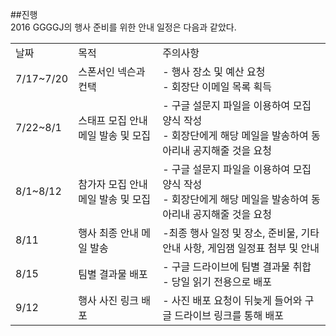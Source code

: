 ##진행  
2016 GGGGJ의 행사 준비를 위한 안내 일정은 다음과 같았다.


<table>
<tr><td>날짜</td><td>목적</td><td>주의사항</td></tr>
<tr><td>7/17~7/20</td><td>스폰서인 넥슨과 컨택</td><td>- 행사 장소 및 예산 요청<br>- 회장단 이메일 목록 획득</td></tr>
<tr><td>7/22~8/1</td><td>스태프 모집 안내 메일 발송 및 모집</td><td>- 구글 설문지 파일을 이용하여 모집 양식 작성<br>- 회장단에게 해당 메일을 발송하여 동아리내 공지해줄 것을 요청</td></tr>
<tr><td>8/1~8/12</td><td>참가자 모집 안내 메일 발송 및 모집 </td><td>- 구글 설문지 파일을 이용하여 모집 양식 작성<br>- 회장단에게 해당 메일을 발송하여 동아리내 공지해줄 것을 요청</td></tr>
<tr><td>8/11</td><td>행사 최종 안내 메일 발송</td><td>-최종 행사 일정 및 장소, 준비물, 기타 안내 사항, 게임잼 일정표 첨부 및 안내</td></tr>
<tr><td>8/15</td><td>팀별 결과물 배포</td><td>- 구글 드라이브에 팀별 결과물 취합<br>- 당일 읽기 전용으로 배포</td></tr>
<tr><td>9/12</td><td>행사 사진 링크 배포</td><td>- 사진 배포 요청이 뒤늦게 들어와 구글 드라이브 링크를 통해 배포</td></tr>
</table>


